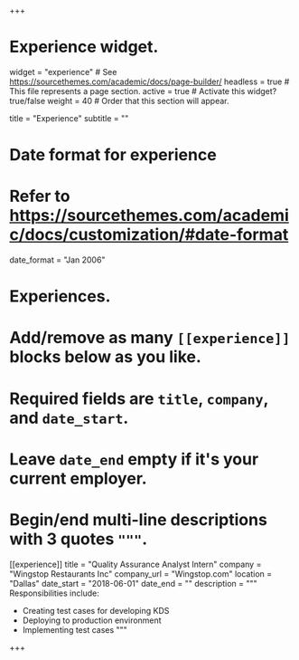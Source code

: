 +++
# Experience widget.
widget = "experience"  # See https://sourcethemes.com/academic/docs/page-builder/
headless = true  # This file represents a page section.
active = true  # Activate this widget? true/false
weight = 40  # Order that this section will appear.

title = "Experience"
subtitle = ""

# Date format for experience
#   Refer to https://sourcethemes.com/academic/docs/customization/#date-format
date_format = "Jan 2006"

# Experiences.
#   Add/remove as many `[[experience]]` blocks below as you like.
#   Required fields are `title`, `company`, and `date_start`.
#   Leave `date_end` empty if it's your current employer.
#   Begin/end multi-line descriptions with 3 quotes `"""`.
[[experience]]
  title = "Quality Assurance Analyst Intern"
  company = "Wingstop Restaurants Inc"
  company_url = "Wingstop.com"
  location = "Dallas"
  date_start = "2018-06-01"
  date_end = ""
  description = """
  Responsibilities include:

  * Creating test cases for developing KDS
  * Deploying to production environment
  * Implementing test cases 
  """



+++
